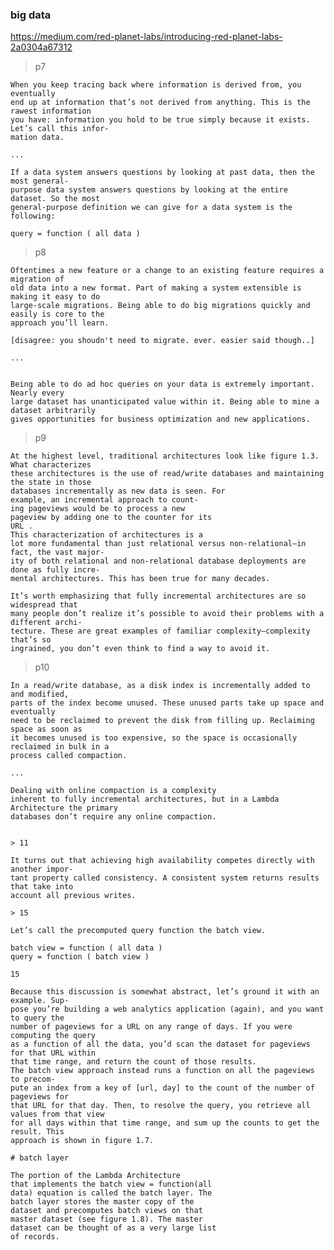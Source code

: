### big data

https://medium.com/red-planet-labs/introducing-red-planet-labs-2a0304a67312

  > p7

    When you keep tracing back where information is derived from, you eventually
    end up at information that’s not derived from anything. This is the rawest information
    you have: information you hold to be true simply because it exists. Let’s call this infor-
    mation data.

    ...

    If a data system answers questions by looking at past data, then the most general-
    purpose data system answers questions by looking at the entire dataset. So the most
    general-purpose definition we can give for a data system is the following:
    
    query = function ( all data )





  > p8

    Oftentimes a new feature or a change to an existing feature requires a migration of
    old data into a new format. Part of making a system extensible is making it easy to do
    large-scale migrations. Being able to do big migrations quickly and easily is core to the
    approach you’ll learn.

    [disagree: you shoudn't need to migrate. ever. easier said though..]

    ...


    Being able to do ad hoc queries on your data is extremely important. Nearly every
    large dataset has unanticipated value within it. Being able to mine a dataset arbitrarily
    gives opportunities for business optimization and new applications.

  > p9

    At the highest level, traditional architectures look like figure 1.3. What characterizes
    these architectures is the use of read/write databases and maintaining the state in those
    databases incrementally as new data is seen. For
    example, an incremental approach to count-
    ing pageviews would be to process a new
    pageview by adding one to the counter for its
    URL .
    This characterization of architectures is a
    lot more fundamental than just relational versus non-relational—in fact, the vast major-
    ity of both relational and non-relational database deployments are done as fully incre-
    mental architectures. This has been true for many decades.

    It’s worth emphasizing that fully incremental architectures are so widespread that
    many people don’t realize it’s possible to avoid their problems with a different archi-
    tecture. These are great examples of familiar complexity—complexity that’s so
    ingrained, you don’t even think to find a way to avoid it.


  > p10

    In a read/write database, as a disk index is incrementally added to and modified,
    parts of the index become unused. These unused parts take up space and eventually
    need to be reclaimed to prevent the disk from filling up. Reclaiming space as soon as
    it becomes unused is too expensive, so the space is occasionally reclaimed in bulk in a
    process called compaction.

    ...

    Dealing with online compaction is a complexity
    inherent to fully incremental architectures, but in a Lambda Architecture the primary
    databases don’t require any online compaction.


    > 11

    It turns out that achieving high availability competes directly with another impor-
    tant property called consistency. A consistent system returns results that take into
    account all previous writes.

    > 15

    Let’s call the precomputed query function the batch view.

    batch view = function ( all data )
    query = function ( batch view )

    15

    Because this discussion is somewhat abstract, let’s ground it with an example. Sup-
    pose you’re building a web analytics application (again), and you want to query the
    number of pageviews for a URL on any range of days. If you were computing the query
    as a function of all the data, you’d scan the dataset for pageviews for that URL within
    that time range, and return the count of those results.
    The batch view approach instead runs a function on all the pageviews to precom-
    pute an index from a key of [url, day] to the count of the number of pageviews for
    that URL for that day. Then, to resolve the query, you retrieve all values from that view
    for all days within that time range, and sum up the counts to get the result. This
    approach is shown in figure 1.7.

    # batch layer

    The portion of the Lambda Architecture
    that implements the batch view = function(all
    data) equation is called the batch layer. The
    batch layer stores the master copy of the
    dataset and precomputes batch views on that
    master dataset (see figure 1.8). The master
    dataset can be thought of as a very large list
    of records.

    
